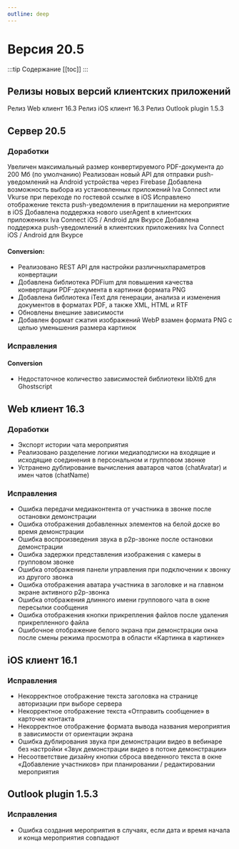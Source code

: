 ```yaml
---
outline: deep
---
```


# Версия 20.5

:::tip Содержание
[[toc]]
:::

## Релизы новых версий клиентских приложений

Релиз Web клиент 16.3
Релиз iOS клиент 16.3
Релиз Outlook plugin 1.5.3

## Сервер 20.5

### Доработки

Увеличен максимальный размер конвертируемого PDF-документа до 200 Мб (по умолчанию)
Реализован новый API для отправки push-уведомлений на Android устройства через Firebase
Добавлена возможность выбора из установленных приложений Iva Connect или Vkurse при переходе по гостевой ссылке в iOS
Исправлено отображение текста push-уведомления в приглашении на мероприятие в iOS
Добавлена поддержка нового userAgent в клиентских приложениях Iva Connect iOS / Android для Вкурсе
Добавлена поддержка push-уведомлений в клиентских приложениях Iva Connect iOS / Android для Вкурсе

#### Conversion:

- Реализовано REST API для настройки различныхпараметров конвертации
- Добавлена библиотека PDFium для повышения качества конвертации PDF-документа в картинки формата PNG
- Добавлена библиотека iText для генерации, анализа и изменения документов в форматах PDF, а также XML, HTML и RTF
- Обновлены внешние зависимости
- Добавлен формат сжатия изображений WebP взамен формата PNG с целью уменьшения размера картинок

### Исправления

#### Conversion

- Недостаточное количество зависимостей библиотеки libXt6 для Ghostscript

## Web клиент 16.3

### Доработки

- Экспорт истории чата мероприятия
- Реализовано разделение логики медиаподписки на входящие и исходящие соединения в персональном и групповом звонке
- Устранено дублирование вычисления аватаров чатов (chatAvatar) и имен чатов (chatName)

### Исправления

- Ошибка передачи медиаконтента от участника в звонке после остановки демонстрации
- Ошибка отображения добавленных элементов на белой доске во время демонстрации
- Ошибка воспроизведения звука в p2p-звонке после остановки демонстрации
- Ошибка задержки представления изображения с камеры в групповом звонке
- Ошибка отображения панели управления при подключении к звонку из другого звонка
- Ошибка отображения аватара участника в заголовке и на главном экране активного p2p-звонка
- Ошибка отображения длинного имени группового чата в окне пересылки сообщения
- Ошибка отображения кнопки прикрепления файлов после удаления прикрепленного файла
- Ошибочное отображение белого экрана при демонстрации окна после смены режима просмотра в области «Картинка в картинке»

## iOS клиент 16.1

### Исправления

- Некорректное отображение текста заголовка на странице авторизации при выборе сервера
- Некорректное отображение текста «Отправить сообщение» в карточке контакта
- Некорректное отображение формата вывода названия мероприятия в зависимости от ориентации экрана
- Ошибка дублирования звука при демонстрации видео в вебинаре без настройки «Звук демонстрации видео в потоке демонстрации»
- Несоответствие дизайну кнопки сброса введенного текста в окне «Добавление участников» при планировании / редактировании мероприятия

## Outlook plugin 1.5.3

### Исправления

- Ошибка создания мероприятия в случаях, если дата и время начала и конца мероприятия совпадают
